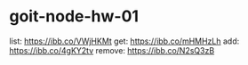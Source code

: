 # goit-node-hw-01

list: https://ibb.co/VWjHKMt
get: https://ibb.co/mHMHzLh
add: https://ibb.co/4gKY2tv
remove: https://ibb.co/N2sQ3zB
